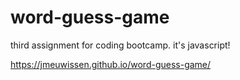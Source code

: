 # word-guess-game
third assignment for coding bootcamp. it's javascript!

https://jmeuwissen.github.io/word-guess-game/